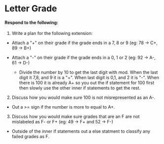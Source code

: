 # Letter Grade
#### Respond to the following:

1. Write a plan for the following extension:
  * Attach a "+" on their grade if the grade ends in a 7, 8 or 9 (eg: 78 -> C+, 89 -> B+)
  * Attach a "-" on their grade if the grade ends in a 0, 1 or 2 (eg: 92 -> A-, 61 -> D-)

    * Divide the number by 10 to get the last digit with mod. When the last digit it 7,8, and 9 it is a "+". When last digit is 0,1, and 2 it is "-". When there is 100 it is already A+ so you out the if statement for 100 first then slowly use the other inner if statements to get the rest.


2. Discuss how you would make sure 100 is not misrepresented as an A-.
  * Out a >= sign if the number is more to equal to A+.


3. Discuss how you would make sure grades that are an F are not mislabeled as F- or F+ (eg: 49 -> F+ and 52 -> F-)
  * Outside of the inner if statements out a else statment to classify any failed grades as F.
